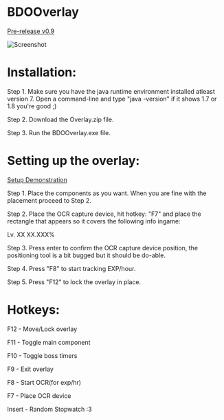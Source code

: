 # BDOOverlay

[Pre-release v0.9](https://github.com/Matt2843/BDOOverlay/releases)

![Screenshot](bdotoolstest6.png?raw=true "Optional Title")

# Installation:

Step 1. Make sure you have the java runtime environment installed atleast version 7. Open a command-line and type "java -version" if it shows 1.7 or 1.8 you're good ;)

Step 2. Download the Overlay.zip file.

Step 3. Run the BDOOverlay.exe file.

# Setting up the overlay:

[Setup Demonstration](https://youtu.be/FFON6DktWP4)

Step 1. Place the components as you want. When you are fine with the placement proceed to Step 2.

Step 2. Place the OCR capture device, hit hotkey: "F7" and place the rectangle that appears so it covers the following info ingame:

Lv.
XX
XX.XXX%

Step 3. Press enter to confirm the OCR capture device position, the positioning tool is  a bit bugged but it should be do-able.

Step 4. Press "F8" to start tracking EXP/hour.

Step 5. Press "F12" to lock the overlay in place.


# Hotkeys:

F12 - Move/Lock overlay

F11 - Toggle main component

F10 - Toggle boss timers

F9  - Exit overlay

F8  - Start OCR(for exp/hr)

F7  - Place OCR device

Insert - Random Stopwatch :3
